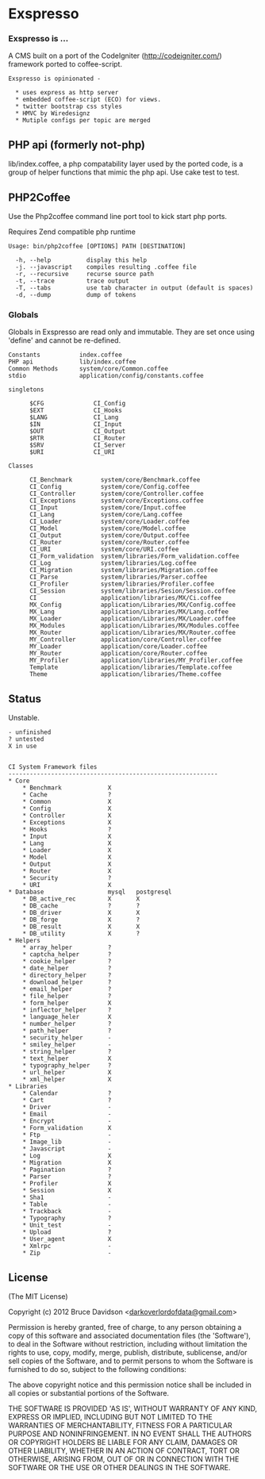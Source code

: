 # Exspresso


### Exspresso is ...

  A CMS built on a port of the CodeIgniter (<http://codeigniter.com/>) framework ported to coffee-script.

    Exspresso is opinionated -

      * uses express as http server
      * embedded coffee-script (ECO) for views.
      * twitter bootstrap css styles
      * HMVC by Wiredesignz
      * Mutiple configs per topic are merged

## PHP api (formerly not-php)

  lib/index.coffee, a php compatability layer used by the ported code,
  is a group of helper functions that mimic the php api.
  Use cake test to test.


## PHP2Coffee

  Use the Php2coffee command line port tool to kick start php ports.

  Requires Zend compatible php runtime

    Usage: bin/php2coffee [OPTIONS] PATH [DESTINATION]

      -h, --help          display this help
      -j. --javascript    compiles resulting .coffee file
      -r, --recursive     recurse source path
      -t, --trace         trace output
      -T, --tabs          use tab character in output (default is spaces)
      -d, --dump          dump of tokens


### Globals

Globals in Exspresso are read only and immutable.
They are set once using 'define' and cannot be re-defined.

    Constants           index.coffee
    PHP api             lib/index.coffee
    Common Methods      system/core/Common.coffee
    stdio               application/config/constants.coffee

    singletons

          $CFG              CI_Config
          $EXT              CI_Hooks
          $LANG             CI_Lang
          $IN               CI_Input
          $OUT              CI_Output
          $RTR              CI_Router
          $SRV              CI_Server
          $URI              CI_URI

    Classes

          CI_Benchmark        system/core/Benchmark.coffee
          CI_Config           system/core/Config.coffee
          CI_Controller       system/core/Controller.coffee
          CI_Exceptions       system/core/Exceptions.coffee
          CI_Input            system/core/Input.coffee
          CI_Lang             system/core/Lang.coffee
          CI_Loader           system/core/Loader.coffee
          CI_Model            system/core/Model.coffee
          CI_Output           system/core/Output.coffee
          CI_Router           system/core/Router.coffee
          CI_URI              system/core/URI.coffee
          CI_Form_validation  system/libraries/Form_validation.coffee
          CI_Log              system/libraries/Log.coffee
          CI_Migration        system/libraries/Migration.coffee
          CI_Parse            system/libraries/Parser.coffee
          CI_Profiler         system/libraries/Profiler.coffee
          CI_Session          system/libraries/Sesion/Session.coffee
          CI                  application/libraries/MX/Ci.coffee
          MX_Config           application/Libraries/MX/Config.coffee
          MX_Lang             application/Libraries/MX/Lang.coffee
          MX_Loader           application/Libraries/MX/Loader.coffee
          MX_Modules          application/Libraries/MX/Modules.coffee
          MX_Router           application/Libraries/MX/Router.coffee
          MY_Controller       application/core/Controller.coffee
          MY_Loader           application/core/Loader.coffee
          MY_Router           application/core/Router.coffee
          MY_Profiler         application/libraries/MY_Profiler.coffee
          Template            application/libraries/Template.coffee
          Theme               application/libraries/Theme.coffee




## Status

Unstable.

    - unfinished
    ? untested
    X in use


    CI System Framework files
    -----------------------------------------------------------
    * Core
        * Benchmark             X
        * Cache                 ?
        * Common                X
        * Config                X
        * Controller            X
        * Exceptions            X
        * Hooks                 ?
        * Input                 X
        * Lang                  X
        * Loader                X
        * Model                 X
        * Output                X
        * Router                X
        * Security              ?
        * URI                   X
    * Database                  mysql   postgresql
        * DB_active_rec         X       X
        * DB_cache              ?       ?
        * DB_driver             X       X
        * DB_forge              X       ?
        * DB_result             X       X
        * DB_utility            X       ?
    * Helpers
        * array_helper          ?
        * captcha_helper        ?
        * cookie_helper         ?
        * date_helper           ?
        * directory_helper      ?
        * download_helper       ?
        * email_helper          ?
        * file_helper           ?
        * form_helper           X
        * inflector_helper      ?
        * language_heler        X
        * number_helper         ?
        * path_helper           ?
        * security_helper       -
        * smiley_helper         -
        * string_helper         ?
        * text_helper           X
        * typography_helper     ?
        * url_helper            X
        * xml_helper            X
    * Libraries
        * Calendar              ?
        * Cart                  ?
        * Driver                -
        * Email                 -
        * Encrypt               -
        * Form_validation       X
        * Ftp                   -
        * Image_lib             -
        * Javascript            -
        * Log                   X
        * Migration             X
        * Pagination            ?
        * Parser                ?
        * Profiler              X
        * Session               X
        * Sha1                  -
        * Table                 -
        * Trackback             -
        * Typography            ?
        * Unit_test             -
        * Upload                ?
        * User_agent            X
        * Xmlrpc                -
        * Zip                   -






## License

(The MIT License)

Copyright (c) 2012 Bruce Davidson &lt;darkoverlordofdata@gmail.com&gt;

Permission is hereby granted, free of charge, to any person obtaining
a copy of this software and associated documentation files (the
'Software'), to deal in the Software without restriction, including
without limitation the rights to use, copy, modify, merge, publish,
distribute, sublicense, and/or sell copies of the Software, and to
permit persons to whom the Software is furnished to do so, subject to
the following conditions:

The above copyright notice and this permission notice shall be
included in all copies or substantial portions of the Software.

THE SOFTWARE IS PROVIDED 'AS IS', WITHOUT WARRANTY OF ANY KIND,
EXPRESS OR IMPLIED, INCLUDING BUT NOT LIMITED TO THE WARRANTIES OF
MERCHANTABILITY, FITNESS FOR A PARTICULAR PURPOSE AND NONINFRINGEMENT.
IN NO EVENT SHALL THE AUTHORS OR COPYRIGHT HOLDERS BE LIABLE FOR ANY
CLAIM, DAMAGES OR OTHER LIABILITY, WHETHER IN AN ACTION OF CONTRACT,
TORT OR OTHERWISE, ARISING FROM, OUT OF OR IN CONNECTION WITH THE
SOFTWARE OR THE USE OR OTHER DEALINGS IN THE SOFTWARE.
